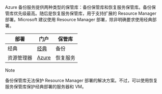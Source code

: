 Azure 备份服务提供两种类型的保管库：备份保管库和恢复服务保管库。备份保管库优先级最高。随后是恢复服务保管库，用于支持扩展的 Resource Manager 部署。Microsoft 建议使用 Resource Manager 部署，除非明确要求使用经典部署。

| **部署** | **门户** | **保管库** |
| --- | --- | --- |
| 经典 |[经典](https://manage.windowsazure.com) |备份 |
| 资源管理器 |[Azure](https://portal.azure.com) |恢复服务 |

> [!NOTE]
> 备份保管库无法保护 Resource Manager 部署的解决方案。不过，可以使用恢复服务保管库保护经典部署的服务器和 VM。
> 
> 

<!---HONumber=AcomDC_0921_2016-->